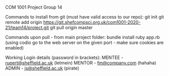 COM 1001 Project Group 14

Commands to install from git (must have valid access to our repo):
git init
git remote add origin https://git.shefcompsci.org.uk/com1001-2020-21/team14/project.git
git pull origin master

Commands upon pull - from main project folder:
bundle install
ruby app.rb
(using codio go to the web server on the given port - make sure cookies are enabled)

Working Login details (password in brackets):
MENTEE - rupert@sheffield.ac.uk (letmein)
MENTOR - fm@company.com (hahaha)
ADMIN  - js@sheffield.ac.uk (pirate)
